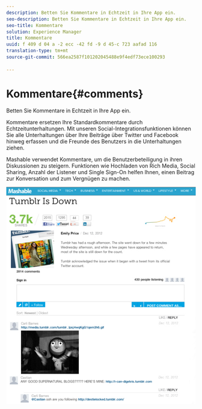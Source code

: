 ```yaml
---
description: Betten Sie Kommentare in Echtzeit in Ihre App ein.
seo-description: Betten Sie Kommentare in Echtzeit in Ihre App ein.
seo-title: Kommentare
solution: Experience Manager
title: Kommentare
uuid: f 409 d 04 a -2 ecc -42 fd -9 d 45-c 723 aafad 116
translation-type: tm+mt
source-git-commit: 566ea2587f101202045488e9f4edf73ece100293

---
```



# Kommentare{#comments}

Betten Sie Kommentare in Echtzeit in Ihre App ein.

Kommentare ersetzen Ihre Standardkommentare durch Echtzeitunterhaltungen. Mit unseren Social-Integrationsfunktionen können Sie alle Unterhaltungen über Ihre Beiträge über Twitter und Facebook hinweg erfassen und die Freunde des Benutzers in die Unterhaltungen ziehen.

Mashable verwendet Kommentare, um die Benutzerbeteiligung in ihren Diskussionen zu steigern. Funktionen wie Hochladen von Rich Media, Social Sharing, Anzahl der Listener und Single Sign-On helfen Ihnen, einen Beitrag zur Konversation und zum Vergnügen zu machen.

![](assets/CommentsMashable.png)

<!-- 

c_comments_app.dita

 -->

